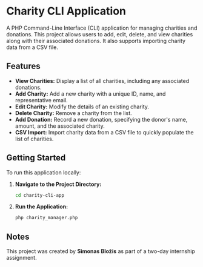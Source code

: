 # Charity CLI Application

A PHP Command-Line Interface (CLI) application for managing charities and donations. This project allows users to add, edit, delete, and view charities along with their associated donations. It also supports importing charity data from a CSV file.

## Features

- **View Charities:** Display a list of all charities, including any associated donations.
- **Add Charity:** Add a new charity with a unique ID, name, and representative email.
- **Edit Charity:** Modify the details of an existing charity.
- **Delete Charity:** Remove a charity from the list.
- **Add Donation:** Record a new donation, specifying the donor's name, amount, and the associated charity.
- **CSV Import:** Import charity data from a CSV file to quickly populate the list of charities.

## Getting Started

To run this application locally:

1. **Navigate to the Project Directory:**
   ```bash
   cd charity-cli-app
   
2. **Run the Application:**
   ```bash
   php charity_manager.php

## Notes

This project was created by **Simonas Bložis** as part of a two-day internship assignment.

